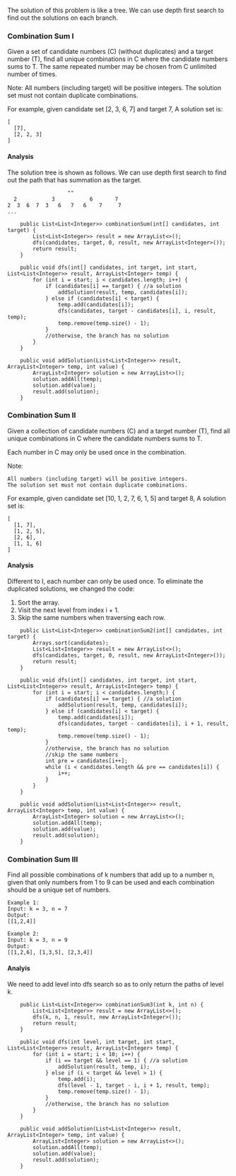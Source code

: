 The solution of this problem is like a tree. We can use depth first search to find out the solutions on each branch.

### Combination Sum I

Given a set of candidate numbers (C) (without duplicates) and a target number (T),
find all unique combinations in C where the candidate numbers sums to T.
The same repeated number may be chosen from C unlimited number of times.

Note:
    All numbers (including target) will be positive integers.
    The solution set must not contain duplicate combinations.

For example, given candidate set [2, 3, 6, 7] and target 7,
A solution set is:
```
[
  [7],
  [2, 2, 3]
]
```

#### Analysis

The solution tree is shown as follows. We can use depth first search to find out the path that has summation as the target.

```
                   ""
  2           3           6       7
2  3  6  7  3   6   7   6    7     7   
...
```

```
    public List<List<Integer>> combinationSum(int[] candidates, int target) {
        List<List<Integer>> result = new ArrayList<>();
        dfs(candidates, target, 0, result, new ArrayList<Integer>());
        return result;
    }

    public void dfs(int[] candidates, int target, int start, List<List<Integer>> result, ArrayList<Integer> temp) {
        for (int i = start; i < candidates.length; i++) {
            if (candidates[i] == target) { //a solution
                addSolution(result, temp, candidates[i]);
            } else if (candidates[i] < target) {
                temp.add(candidates[i]);
                dfs(candidates, target - candidates[i], i, result, temp);
                temp.remove(temp.size() - 1);
            }
            //otherwise, the branch has no solution
        }
    }

    public void addSolution(List<List<Integer>> result, ArrayList<Integer> temp, int value) {
        ArrayList<Integer> solution = new ArrayList<>();
        solution.addAll(temp);
        solution.add(value);
        result.add(solution);
    }
```    

### Combination Sum II

 Given a collection of candidate numbers (C) and a target number (T), find all unique combinations in C where the candidate numbers sums to T.

Each number in C may only be used once in the combination.

Note:

    All numbers (including target) will be positive integers.
    The solution set must not contain duplicate combinations.

For example, given candidate set [10, 1, 2, 7, 6, 1, 5] and target 8,
A solution set is:

```
[
  [1, 7],
  [1, 2, 5],
  [2, 6],
  [1, 1, 6]
]
```

#### Analysis

Different to I, each number can only be used once. To eliminate the duplicated solutions, we changed the code:

1. Sort the array.
1. Visit the next level from index i + 1.
1. Skip the same numbers when traversing each row.

```
    public List<List<Integer>> combinationSum2(int[] candidates, int target) {
        Arrays.sort(candidates);
        List<List<Integer>> result = new ArrayList<>();
        dfs(candidates, target, 0, result, new ArrayList<Integer>());
        return result;
    }

    public void dfs(int[] candidates, int target, int start, List<List<Integer>> result, ArrayList<Integer> temp) {
        for (int i = start; i < candidates.length;) {
            if (candidates[i] == target) { //a solution
                addSolution(result, temp, candidates[i]);
            } else if (candidates[i] < target) {
                temp.add(candidates[i]);
                dfs(candidates, target - candidates[i], i + 1, result, temp);
                temp.remove(temp.size() - 1);
            }
            //otherwise, the branch has no solution
            //skip the same numbers
            int pre = candidates[i++];
            while (i < candidates.length && pre == candidates[i]) {
                i++;
            }
        }
    }

    public void addSolution(List<List<Integer>> result, ArrayList<Integer> temp, int value) {
        ArrayList<Integer> solution = new ArrayList<>();
        solution.addAll(temp);
        solution.add(value);
        result.add(solution);
    }
```

### Combination Sum III



Find all possible combinations of k numbers that add up to a number n, given that only numbers from 1 to 9 can 
be used and each combination should be a unique set of numbers.

```
Example 1:
Input: k = 3, n = 7
Output:
[[1,2,4]]

Example 2:
Input: k = 3, n = 9
Output:
[[1,2,6], [1,3,5], [2,3,4]]
```

#### Analyis

We need to add level into dfs search so as to only return the paths of level k.

```
    public List<List<Integer>> combinationSum3(int k, int n) {
        List<List<Integer>> result = new ArrayList<>();
        dfs(k, n, 1, result, new ArrayList<Integer>());
        return result;
    }

    public void dfs(int level, int target, int start, List<List<Integer>> result, ArrayList<Integer> temp) {
        for (int i = start; i < 10; i++) {
            if (i == target && level == 1) { //a solution
                addSolution(result, temp, i);
            } else if (i < target && level > 1) {
                temp.add(i);
                dfs(level - 1, target - i, i + 1, result, temp);
                temp.remove(temp.size() - 1);
            }
            //otherwise, the branch has no solution
        }
    }

    public void addSolution(List<List<Integer>> result, ArrayList<Integer> temp, int value) {
        ArrayList<Integer> solution = new ArrayList<>();
        solution.addAll(temp);
        solution.add(value);
        result.add(solution);
    }
````    
